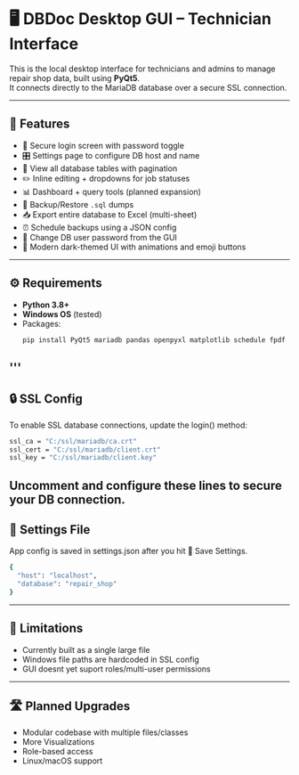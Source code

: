 # 🖥️ DBDoc Desktop GUI – Technician Interface

This is the local desktop interface for technicians and admins to manage repair shop data, built using **PyQt5**.  
It connects directly to the MariaDB database over a secure SSL connection.

---

## 🚀 Features

- 🔐 Secure login screen with password toggle
- 🎛 Settings page to configure DB host and name
- 📁 View all database tables with pagination
- ✏️ Inline editing + dropdowns for job statuses
- 📊 Dashboard + query tools (planned expansion)
- 💾 Backup/Restore `.sql` dumps
- 📥 Export entire database to Excel (multi-sheet)
- ⏰ Schedule backups using a JSON config
- 🔑 Change DB user password from the GUI
- 🎨 Modern dark-themed UI with animations and emoji buttons

---

## ⚙️ Requirements

- **Python 3.8+**
- **Windows OS** (tested)
- Packages:
  ```bash
  pip install PyQt5 mariadb pandas openpyxl matplotlib schedule fpdf
'''
---

## 🔒 SSL Config
To enable SSL database connections, update the login() method:
```bash
ssl_ca = "C:/ssl/mariadb/ca.crt"
ssl_cert = "C:/ssl/mariadb/client.crt"
ssl_key = "C:/ssl/mariadb/client.key"
```
Uncomment and configure these lines to secure your DB connection.
---
## 💼 Settings File
App config is saved in settings.json after you hit 💾 Save Settings.
```bash
{
  "host": "localhost",
  "database": "repair_shop"
}
```
---
## 🛑 Limitations

- Currently built as a single large file
- Windows file paths are hardcoded in SSL config
- GUI doesnt yet suport roles/multi-user permissions
---

## 🛣️ Planned Upgrades
- Modular codebase with multiple files/classes
- More Visualizations
- Role-based access
- Linux/macOS support

